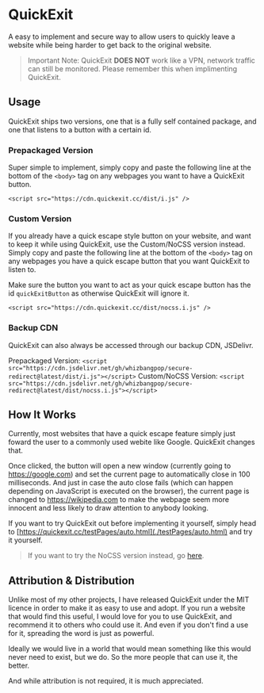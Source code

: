 # QuickExit

A easy to implement and secure way to allow users to quickly leave a website while being harder to get back to the original website.

> Important Note: QuickExit **DOES NOT** work like a VPN, network traffic can still be monitored. Please remember this when implimenting QuickExit.

## Usage

QuickExit ships two versions, one that is a fully self contained package, and one that listens to a button with a certain id.

### Prepackaged Version

Super simple to implement, simply copy and paste the following line at the bottom of the `<body>` tag on any webpages you want to have a QuickExit button.

`<script src="https://cdn.quickexit.cc/dist/i.js" />`

### Custom Version

If you already have a quick escape style button on your website, and want to keep it while using QuickExit, use the Custom/NoCSS version instead. Simply copy and paste the following line at the bottom of the `<body>` tag on any webpages you have a quick escape button that you want QuickExit to listen to.

Make sure the button you want to act as your quick escape button has the id `quickExitButton` as otherwise QuickExit will ignore it.

`<script src="https://cdn.quickexit.cc/dist/nocss.i.js" />`

### Backup CDN

QuickExit can also always be accessed through our backup CDN, JSDelivr. 

Prepackaged Version: `<script src="https://cdn.jsdelivr.net/gh/whizbangpop/secure-redirect@latest/dist/i.js"></script>`
Custom/NoCSS Version: `<script src="https://cdn.jsdelivr.net/gh/whizbangpop/secure-redirect@latest/dist/nocss.i.js"></script>`


## How It Works

Currently, most websites that have a quick escape feature simply just foward the user to  a commonly used webite like Google. QuickExit changes that.

Once clicked, the button will open a new window (currently going to <https://google.com>) and set the current page to automatically close in 100 milliseconds. And just in case the auto close fails (which can happen depending on JavaScript is executed on the browser), the current page is changed to <https://wikipedia.com> to make the webpage seem more innocent and less likely to draw attention to anybody looking.

If you want to try QuickExit out before implementing it yourself, simply head to [https://quickexit.cc/testPages/auto.html](./testPages/auto.html) and try it yourself.

> If you want to try the NoCSS version instead, go [here](./testPages/noCss.html).

## Attribution & Distribution

Unlike most of my other projects, I have released QuickExit under the MIT licence in order to make it as easy to use and adopt. If you run a website that would find this useful, I would love for you to use QuickExit, and recommend it to others who could use it. And even if you don't find a use for it, spreading the word is just as powerful.

Ideally we would live in a world that would mean something like this would never need to exist, but we do. So the more people that can use it, the better.

And while attribution is not required, it is much appreciated.
